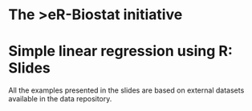 # The >eR-Biostat initiative
# Simple linear regression using R: Slides
All the  examples presented in the slides are based on external datasets available in the data repository.
